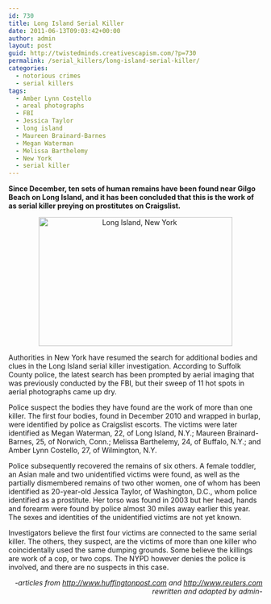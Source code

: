 ```yaml
---
id: 730
title: Long Island Serial Killer
date: 2011-06-13T09:03:42+00:00
author: admin
layout: post
guid: http://twistedminds.creativescapism.com/?p=730
permalink: /serial_killers/long-island-serial-killer/
categories:
  - notorious crimes
  - serial killers
tags:
  - Amber Lynn Costello
  - areal photographs
  - FBI
  - Jessica Taylor
  - long island
  - Maureen Brainard-Barnes
  - Megan Waterman
  - Melissa Barthelemy
  - New York
  - serial killer
---
```

<p class="dropcap-first">
  <strong>Since December, ten sets of human remains have been found near Gilgo Beach on Long Island, and it has been concluded that this is the work of as serial killer preying on prostitutes on Craigslist.</strong>
</p>

<p style="text-align: center;">
  <img class="aligncenter" title="Long Island" src="http://gothamist.com/attachments/jen/2010_12_gilgo2.jpg" alt="Long Island, New York" width="384" height="256" />
</p>

Authorities in New York have resumed the search for additional bodies and clues in the Long Island serial killer investigation. According to Suffolk County police, the latest search has been prompted by aerial imaging that was previously conducted by the FBI, but their sweep of 11 hot spots in aerial photographs came up dry.

Police suspect the bodies they have found are the work of more than one killer. The first four bodies, found in December 2010 and wrapped in burlap, were identified by police as Craigslist escorts. The victims were later identified as Megan Waterman, 22, of Long Island, N.Y.; Maureen Brainard-Barnes, 25, of Norwich, Conn.; Melissa Barthelemy, 24, of Buffalo, N.Y.; and Amber Lynn Costello, 27, of Wilmington, N.Y.

Police subsequently recovered the remains of six others. A female toddler, an Asian male and two unidentified victims were found, as well as the partially dismembered remains of two other women, one of whom has been identified as 20-year-old Jessica Taylor, of Washington, D.C., whom police identified as a prostitute. Her torso was found in 2003 but her head, hands and forearm were found by police almost 30 miles away earlier this year. The sexes and identities of the unidentified victims are not yet known.

Investigators believe the first four victims are connected to the same serial killer. The others, they suspect, are the victims of more than one killer who coincidentally used the same dumping grounds. Some believe the killings are work of a cop, or two cops. The NYPD however denies the police is involved, and there are no suspects in this case.

<p style="text-align: right;">
  <em>-articles from <a href="http://www.huffingtonpost.com/">http://www.huffingtonpost.com</a> and <a href="http://www.reuters.com/">http://www.reuters.com</a> rewritten and adapted by admin-</em>
</p>